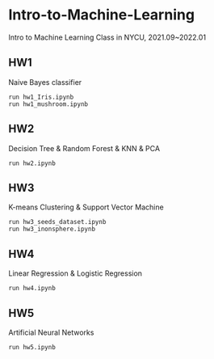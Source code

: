 # Intro-to-Machine-Learning
Intro to Machine Learning Class in NYCU, 2021.09~2022.01
## HW1
Naive Bayes classifier
```
run hw1_Iris.ipynb
run hw1_mushroom.ipynb
```

## HW2
Decision Tree & Random Forest & KNN & PCA
```
run hw2.ipynb
```

## HW3
K-means Clustering & Support Vector Machine
```
run hw3_seeds_dataset.ipynb
run hw3_inonsphere.ipynb
```

## HW4
Linear Regression & Logistic Regression
```
run hw4.ipynb
```

## HW5
Artificial Neural Networks
```
run hw5.ipynb
```

